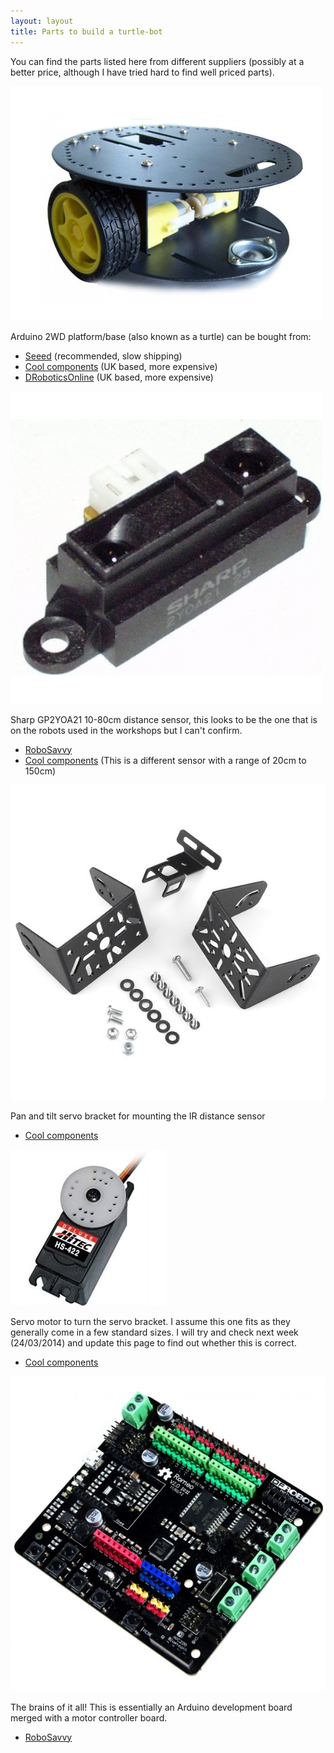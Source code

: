 ```yaml
---
layout: layout
title: Parts to build a turtle-bot
---
```


You can find the parts listed here from different suppliers (possibly at a
better price, although I have tried hard to find well priced parts). 

![Bot base](res/parts/bot_base.jpg)

Arduino 2WD platform/base (also known as a turtle) can be bought from:

* [Seeed](http://www.seeedstudio.com/depot/2WD-Arduino-compatible-Mobile-platform-p-657.html?cPath=48)
  (recommended, slow shipping)
* [Cool
  components](http://www.coolcomponents.co.uk/2wd-arduino-compatible-mobile-platform.html?gclid=CP6hubCvp70CFWvjwgodRo0AMg) (UK based, more expensive)
* [DRoboticsOnline](http://www.ebay.co.uk/itm/Turtle-2WD-Mobile-Platform-/131133909326?pt=UK_ToysGames_RadioControlled_JN&hash=item1e8830a94e)
  (UK based, more expensive)

![IR Sensor](res/parts/sharp_ir_sensor.jpg)

Sharp GP2YOA21 10-80cm distance sensor, this looks to be the one that is on the
robots used in the workshops but I can't confirm.

* [RoboSavvy](http://robosavvy.com/store/product_info.php/cPath/2020/products_id/1481)
* [Cool
  components](http://www.coolcomponents.co.uk/ir-range-sensor-sharp-20cm-150cm.html?gclid=CKPwsNLWqb0CFSMOwwod9n4AHQ)
  (This is a different sensor with a range of 20cm to 150cm)

![Pan and tilt servo bracket](res/parts/pan_and_tilt.jpg)

Pan and tilt servo bracket for mounting the IR distance sensor

* [Cool components](http://www.coolcomponents.co.uk/pan-and-tilt-kit-no-servos.html#.)

![Servo motor](res/parts/servo_motor.jpg)

Servo motor to turn the servo bracket. I assume this one fits as they generally
come in a few standard sizes. I will try and check next week (24/03/2014) and
update this page to find out whether this is correct.

* [Cool components](http://www.coolcomponents.co.uk/servo-motor-hs-422.html)

![DFRobot romeo controller board](res/parts/dfrobot_romeo_v2.jpg)

The brains of it all! This is essentially an Arduino development board merged
with a motor controller board.

* [RoboSavvy](http://robosavvy.com/store/product_info.php/products_id/3908)
